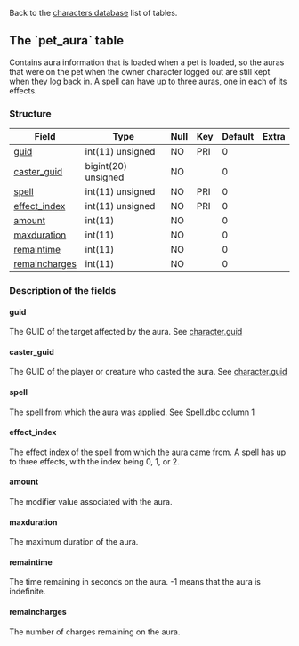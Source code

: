 Back to the [characters database](charactersdb_struct) list of tables.

The \`pet\_aura\` table
-----------------------

Contains aura information that is loaded when a pet is loaded, so the auras that were on the pet when the owner character logged out are still kept when they log back in. A spell can have up to three auras, one in each of its effects.

### Structure

| **Field**                               | **Type**            | **Null** | **Key** | **Default** | **Extra** |
|-----------------------------------------|---------------------|----------|---------|-------------|-----------|
| [guid](Pet_aura#guid)                   | int(11) unsigned    | NO       | PRI     | 0           |           |
| [caster\_guid](Pet_aura#caster_guid)    | bigint(20) unsigned | NO       |         | 0           |           |
| [spell](Pet_aura#spell)                 | int(11) unsigned    | NO       | PRI     | 0           |           |
| [effect\_index](Pet_aura#effect_index)  | int(11) unsigned    | NO       | PRI     | 0           |           |
| [amount](Pet_aura#amount)               | int(11)             | NO       |         | 0           |           |
| [maxduration](Pet_aura#maxduration)     | int(11)             | NO       |         | 0           |           |
| [remaintime](Pet_aura#remaintime)       | int(11)             | NO       |         | 0           |           |
| [remaincharges](Pet_aura#remaincharges) | int(11)             | NO       |         | 0           |           |

### Description of the fields

#### guid

The GUID of the target affected by the aura. See [character.guid](character#guid)

#### caster\_guid

The GUID of the player or creature who casted the aura. See [character.guid](character#guid)

#### spell

The spell from which the aura was applied. See Spell.dbc column 1

#### effect\_index

The effect index of the spell from which the aura came from. A spell has up to three effects, with the index being 0, 1, or 2.

#### amount

The modifier value associated with the aura.

#### maxduration

The maximum duration of the aura.

#### remaintime

The time remaining in seconds on the aura. -1 means that the aura is indefinite.

#### remaincharges

The number of charges remaining on the aura.
